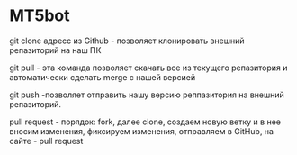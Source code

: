 # MT5bot

git clone адресс из Github - позволяет клонировать внешний репазиторий на наш ПК

git pull - эта команда позволяет скачать все из текущего репазитория и автоматически сделать merge с нашей версией

git push -позволяет отправить нашу версию реппазитория на внешний репазиторий.

pull request - порядок: fork, далее clone, создаем новую ветку и в нее вносим изменения, фиксируем изменения, отправляем в GitHub, на сайте - pull request
